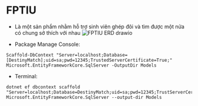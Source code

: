# FPTIU
- Là một sản phẩm nhằm hỗ trợ sinh viên ghép đôi và tìm được một nửa có chung sở thích với nhau
![FPTIU ERD drawio](https://github.com/PhucPhuc1111/DestinyMatch/assets/117078272/771bcb7b-342e-490b-bbf7-f14a9d015f1b)

- Package Manage Console:
```plaintext
Scaffold-DbContext "Server=localhost;Database=[DestinyMatch];uid=sa;pwd=12345;TrustedServerCertificate=True;" Microsoft.EntityFrameworkCore.SqlServer -OutputDir Models
```

- Terminal:
```plaintext
dotnet ef dbcontext scaffold "Server=localhost;Database=DestinyMatch;uid=sa;pwd=12345;TrustServerCertificate=True" Microsoft.EntityFrameworkCore.SqlServer --output-dir Models
```
